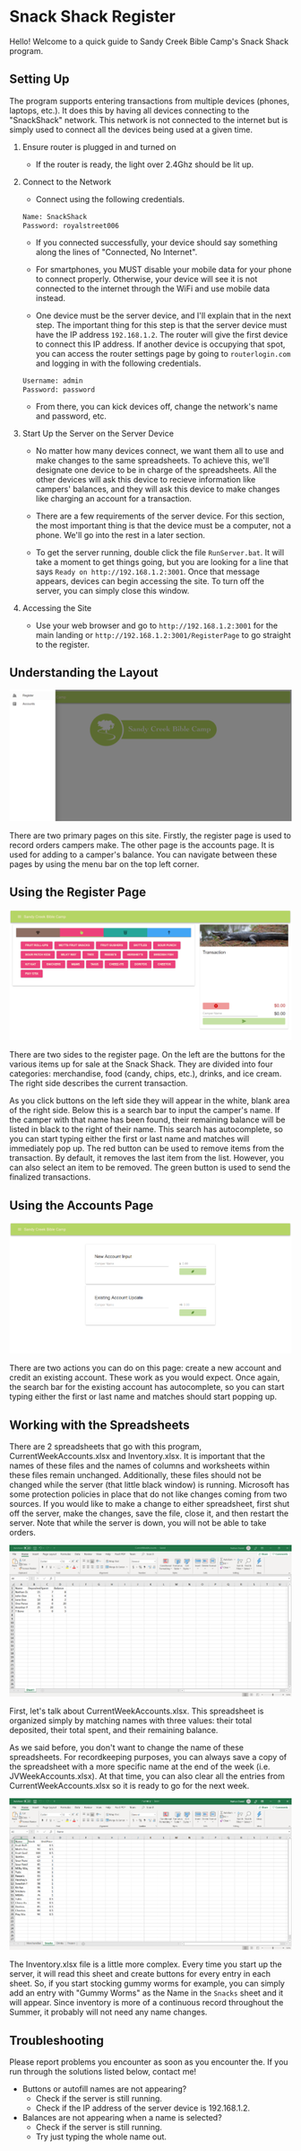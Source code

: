# Snack Shack Register

Hello! Welcome to a quick guide to Sandy Creek Bible Camp's Snack Shack program.

## Setting Up

The program supports entering transactions from multiple devices (phones, laptops, etc.). It does this by having all devices connecting to the "SnackShack" network. This network is not connected to the internet but is simply used to connect all the devices being used at a given time.

1. Ensure router is plugged in and turned on
   - If the router is ready, the light over 2.4Ghz should be lit up.

2. Connect to the Network
   - Connect using the following credentials.

    ```
    Name: SnackShack
    Password: royalstreet006
    ```
   - If you connected successfully, your device should say something along the lines of "Connected, No Internet". 

   - For smartphones, you MUST disable your mobile data for your phone to connect properly. Otherwise, your device will see it is not connected to the internet through the WiFi and use mobile data instead.

   - One device must be the server device, and I'll explain that in the next step. The important thing for this step is that the server device must have the IP address `192.168.1.2`. The router will give the first device to connect this IP address. If another device is occupying that spot, you can access the router settings page by going to `routerlogin.com` and logging in with the following credentials.

    ```
    Username: admin
    Password: password
    ```
   - From there, you can kick devices off, change the network's name and password, etc.

3. Start Up the Server on the Server Device
   - No matter how many devices connect, we want them all to use and make changes to the same spreadsheets. To achieve this, we'll designate one device to be in charge of the spreadsheets. All the other devices will ask this device to recieve information like campers' balances, and they will ask this device to make changes like charging an account for a transaction.

   - There are a few requirements of the server device. For this section, the most important thing is that the device must be a computer, not a phone. We'll go into the rest in a later section.

   - To get the server running, double click the file `RunServer.bat`. It will take a moment to get things going, but you are looking for a line that says `Ready on http://192.168.1.2:3001`. Once that message appears, devices can begin accessing the site. To turn off the server, you can simply close this window.

4. Accessing the Site
   - Use your web browser and go to `http://192.168.1.2:3001` for the main landing or `http://192.168.1.2:3001/RegisterPage` to go straight to the register.

## Understanding the Layout

![MenuScreen](./screenshots/MenuScreen.PNG?raw=true)

There are two primary pages on this site. Firstly, the register page is used to record orders campers make. The other page is the accounts page. It is used for adding to a camper's balance. You can navigate between these pages by using the menu bar on the top left corner.

## Using the Register Page

![MenuScreen](./screenshots/RegisterPageScreen.PNG?raw=true)

There are two sides to the register page. On the left are the buttons for the various items up for sale at the Snack Shack. They are divided into four categories: merchandise, food (candy, chips, etc.), drinks, and ice cream. The right side describes the current transaction.

As you click buttons on the left side they will appear in the white, blank area of the right side. Below this is a search bar to input the camper's name. If the camper with that name has been found, their remaining balance will be listed in black to the right of their name. This search has autocomplete, so you can start typing either the first or last name and matches will immediately pop up. The red button can be used to remove items from the transaction. By default, it removes the last item from the list. However, you can also select an item to be removed. The green button is used to send the finalized transactions.


## Using the Accounts Page

![MenuScreen](./screenshots/AccountsPageScreen.PNG?raw=true)

There are two actions you can do on this page: create a new account and credit an existing account. These work as you would expect. Once again, the search bar for the existing account has autocomplete, so you can start typing either the first or last name and matches should start popping up.

## Working with the Spreadsheets
There are 2 spreadsheets that go with this program, CurrentWeekAccounts.xlsx and Inventory.xlsx. It is important that the names of these files and the names of columns and worksheets within these files remain unchanged. Additionally, these files should not be changed while the server (that little black window) is running. Microsoft has some protection policies in place that do not like changes coming from two sources. If you would like to make a change to either spreadsheet, first shut off the server, make the changes, save the file, close it, and then restart the server. Note that while the server is down, you will not be able to take orders.

![MenuScreen](./screenshots/CurrentWeekAccounts.PNG?raw=true)

First, let's talk about CurrentWeekAccounts.xlsx. This spreadsheet is organized simply by matching names with three values: their total deposited, their total spent, and their remaining balance. 

As we said before, you don't want to change the name of these spreadsheets. For recordkeeping purposes, you can always save a copy of the spreadsheet with a more specific name at the end of the week (i.e. JVWeekAccounts.xlsx). At that time, you can also clear all the entries from CurrentWeekAccounts.xlsx so it is ready to go for the next week.

![MenuScreen](./screenshots/Inventory.PNG?raw=true)

The Inventory.xlsx file is a little more complex. Every time you start up the server, it will read this sheet and create buttons for every entry in each sheet. So, if you start stocking gummy worms for example, you can simply add an entry with "Gummy Worms" as the Name in the `Snacks` sheet and it will appear. Since inventory is more of a continuous record throughout the Summer, it probably will not need any name changes.


## Troubleshooting

Please report problems you encounter as soon as you encounter the. If you run through the solutions listed below, contact me!

- Buttons or autofill names are not appearing?
  - Check if the server is still running.
  - Check if the IP address of the server device is 192.168.1.2.
- Balances are not appearing when a name is selected?
  - Check if the server is still running.
  - Try just typing the whole name out.